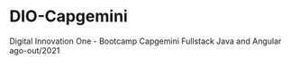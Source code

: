 # DIO-Capgemini
Digital Innovation One - Bootcamp Capgemini Fullstack Java and Angular
ago-out/2021
